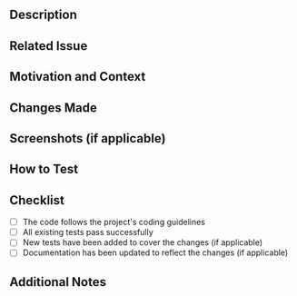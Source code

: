 ## Description
<!-- Provide a brief description of the changes introduced by this PR -->

## Related Issue
<!-- If this PR is related to any GitHub issue, provide the issue number and a brief description -->

## Motivation and Context
<!-- Explain the motivation behind this PR and provide any additional context that might be helpful for reviewers -->

## Changes Made
<!-- Describe the changes made in this PR, highlighting any significant implementation details -->

## Screenshots (if applicable)
<!-- Add screenshots or animated GIFs to demonstrate the changes visually (optional) -->

## How to Test
<!-- Provide step-by-step instructions on how to test the changes made in this PR -->

## Checklist
<!-- Mark the relevant checkboxes with an 'x' to indicate completion -->

- [ ] The code follows the project's coding guidelines
- [ ] All existing tests pass successfully
- [ ] New tests have been added to cover the changes (if applicable)
- [ ] Documentation has been updated to reflect the changes (if applicable)

## Additional Notes
<!-- Add any additional notes or comments that may be helpful for reviewers -->
